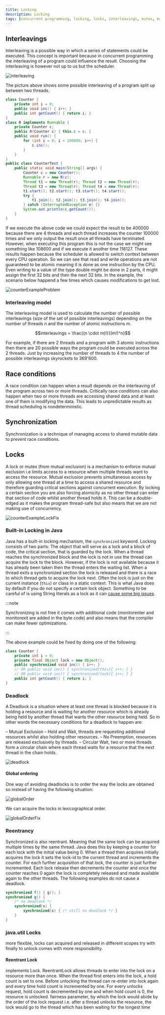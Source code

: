 ```yaml
---
title: Locking
description: Locking
tags: [concurrent programming, locking, locks, interleavings, mutex, mutual exclusion, race conditions, deadlock]
---
```


## Interleavings

Interleaving is a possible way in which a series of statements could be executed. This concept is important because in concurrent programming the interleaving of a program could influence the result. Choosing the interleaving is however not up to us but the scheduler.

![interleaving](/img/programming/interleaving.png)

The picture above shows some possible interleaving of a program split up between two threads.

```java
class Counter {
    private int i = 0;
    public void inc() { i++; }
    public int getCount() { return i; }
}
class R implements Runnable {
    private Counter c;
    public R(Counter c) { this.c = c; }
    public void run() {
        for (int i = 0; i < 100000; i++) {
            c.inc();
        }
    }
}
public class CounterTest {
    public static void main(String[] args) {
        Counter c = new Counter();
        Runnable r = new R(c);
        Thread t1 = new Thread(r); Thread t2 = new Thread(r);
        Thread t3 = new Thread(r); Thread t4 = new Thread(r);
        t1.start(); t2.start(); t3.start(); t4.start();
        try {
            t1.join(); t2.join(); t3.join(); t4.join();
        } catch (InterruptedException e) {}
        System.out.println(c.getCount());
    }
}
```

If we execute the above code we could expect the result to be 400000 because there are 4 threads and each thread increases the counter 100000 times and we only output the result once all threads have terminated. However, when executing this program this is not the case we might see something like 108600 and if we execute it another time 118127. These results happen because the scheduler is allowed to switch context between every CPU operation. So we can see that read and write operations are not guaranteed to be atomic meaning it is done as one instruction by the CPU. Even writing to a value of the type double might be done in 2 parts, it might assign the first 32 bits and then the next 32 bits. In the example, the scenario below happend a few times which causes modifications to get lost.

![counterExampleProblem](/img/programming/counterExampleProblem.png)

### Interleaving model

The interleaving model is used to calculate the number of possible interleavings (size of the set of possible interleavings) depending on the number of threads $n$ and the number of atomic instructions $m$.

$$interleavings = \frac{(n \cdot m)!}{(m!)^n}$$

For example, if there are 2 threads and a program with 3 atomic instructions then there are 20 possible ways the program could be executed across the 2 threads. Just by increasing the number of threads to 4 the number of possible interleavings skyrockets to 369'600.

## Race conditions

A race condition can happen when a result depends on the interleaving of the program across two or more threads. Critically race conditions can also happen when two or more threads are accessing shared data and at least one of them is modifying the data. This leads to unpredictable results as thread scheduling is nondeterministic.

## Synchronization

Synchronization is a technique of managing access to shared mutable data to prevent race conditions.

## Locks

A lock or mutex (from mutual exclusion) is a mechanism to enforce mutual exclusion i.e limits access to a resource when multiple threads want to access the resource. Mutual exclusion prevents simultaneous access by only allowing one thread at a time to access a shared resource and therefore guarding critical sections against concurrent execution. By locking a certain section you are also forcing atomicity as no other thread can enter that section of code whilst another thread holds it. This can be a double-edged as it makes the program thread-safe but also means that we are not making use of concurrency.

![counterExampleLockFix](/img/programming/counterExampleLockFix.png)

### Built-in Locking in Java

Java has a built-in locking mechanism, the `synchronized` keyword. Locking consists of two parts: The object that will serve as a lock and a block of code, the critical section, that is guarded by the lock. When a thread reaches the synchronized block and the lock is not in use the thread can acquire the lock to the block. However, if the lock is not available because it has already been taken then the thread enters the waiting list. When a thread exits a synchronized section the lock is released and there is a race to which thread gets to acquire the lock next. Often the lock is just on the current instance (`this`) or class in a static context. This is what Java does by default if you do not specify a certain lock object. Something to be careful of is using String literals as a lock as it can [cause some big issues](https://stackoverflow.com/a/463437).

:::note

Synchronizing is not free it comes with additional code (monitorenter and monitorexit are added in the byte code) and also means that the compiler can make fewer optimizations.

:::

The above example could be fixed by doing one of the following:

```java
class Counter {
    private int i = 0;
    private final Object lock = new Object();
    public synchronized void inc() { i++; }
    // OR public void inc() { synchronized(this){ i++; } }
    // OR public void inc() { synchronized(lock){ i++; } }
    public int getCount() { return i; }
}
```

### Deadlock

A Deadlock is a situation where at least one thread is blocked because it is holding a resource and is waiting for another resource which is already being held by another thread that wants the other resource being held. So in other words the necessary conditions for a deadlock to happen are:

– Mutual Exclusion
– Hold and Wait, threads are requesting additional resources whilst also holding other resources.
– No Preemption, resources are released exclusively by threads.
– Circular Wait, two or more threads form a circular chain where each thread waits for a
resource that the next thread in the chain holds.

![deadlock](/img/programming/deadlock.png)

#### Global ordering

One way of avoiding deadlocks is to order the way the locks are obtained so instead of having the following situation:

![globalOrder](/img/programming/globalOrder.png)

We can acquire the locks in lexicographical order.

![globalOrderFix](/img/programming/globalOrderFix.png)

### Reentrancy

Synchronized is also reentrant. Meaning that the same lock can be acquired multiple times by the same thread. Java does this by keeping a counter for each lock with the initial value being 0. When a thread then acquires initially acquires the lock it sets the lock-id to the current thread and increments the counter. For each further acquisition of that lock, the counter is just further incremented. Each lock release then decrements the counter and once the counter reaches 0 again the lock is completely released and made available again to the other threads. The following examples do not cause a deadlock.

```java
synchronized f() { g(); }
synchronized g() { 
    /* no deadlock */ 
    synchronized(x) {
        synchronized(x) { /* still no deadlock */ }
    }
}
```

### java.util Locks

more flexible, locks can acquired and released in different scopes try with finally to unlock comes with more responsibility.

#### Reentrant Lock

implements Lock. ReentrantLock allows threads to enter into the lock on a resource more than once. When the thread first enters into the lock, a hold count is set to one. Before unlocking the thread can re-enter into lock again and every time hold count is incremented by one. For every unlocks request, hold count is decremented by one and when hold count is 0, the resource is unlocked. fairness parameter, by which the lock would abide by the order of the lock request i.e. after a thread unlocks the resource, the lock would go to the thread which has been waiting for the longest time
